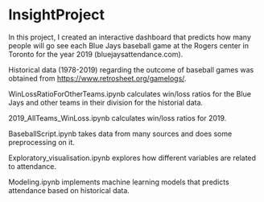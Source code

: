 # InsightProject

In this project, I created an interactive dashboard that predicts how many people will go see each Blue Jays baseball game at the Rogers center in Toronto for the year 2019 (bluejaysattendance.com).

Historical data (1978-2019) regarding the outcome of baseball games was obtained from https://www.retrosheet.org/gamelogs/.

WinLossRatioForOtherTeams.ipynb calculates win/loss ratios for the Blue Jays and other teams in their division for the historial data.

2019_AllTeams_WinLoss.ipynb calculates win/loss ratios for 2019. 

BaseballScript.ipynb takes data from many sources and does some preprocessing on it. 

Exploratory_visualisation.ipynb explores how different variables are related to attendance. 

Modeling.ipynb implements machine learning models that predicts attendance based on historical data.

